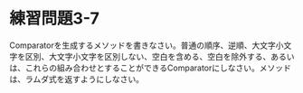 # 練習問題3-7

Comparator<String>を生成するメソッドを書きなさい。普通の順序、逆順、大文字小文字を区別、大文字小文字を区別しない、空白を含める、空白を除外する、あるいは、これらの組み合わせとすることができるComparator<String>にしなさい。メソッドは、ラムダ式を返すようにしなさい。